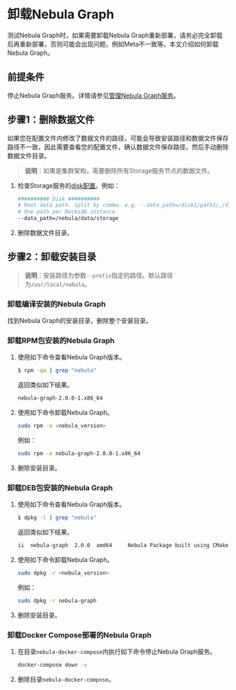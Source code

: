 # 卸载Nebula Graph

测试Nebula Graph时，如果需要卸载Nebula Graph重新部署，请务必完全卸载后再重新部署，否则可能会出现问题，例如Meta不一致等。本文介绍如何卸载Nebula Graph。

## 前提条件

停止Nebula Graph服务。详情请参见[管理Nebula Graph服务](../2.quick-start/5.start-stop-service.md)。

## 步骤1：删除数据文件

如果您在配置文件内修改了数据文件的路径，可能会导致安装路径和数据文件保存路径不一致，因此需要查看您的配置文件，确认数据文件保存路径，然后手动删除数据文件目录。

>**说明**：如果是集群架构，需要删除所有Storage服务节点的数据文件。

1. 检查Storage服务的[disk配置](../5.configurations-and-logs/1.configurations/4.storage-config.md#disk)。例如：

    ```bash
    ########## Disk ##########
    # Root data path. Split by comma. e.g. --data_path=/disk1/path1/,/disk2/path2/
    # One path per Rocksdb instance.
    --data_path=/nebula/data/storage
    ```

2. 删除数据文件目录。

## 步骤2：卸载安装目录

>**说明**：安装路径为参数`--prefix`指定的路径。默认路径为`/usr/local/nebula`。

### 卸载编译安装的Nebula Graph

找到Nebula Graph的安装目录，删除整个安装目录。

### 卸载RPM包安装的Nebula Graph

1. 使用如下命令查看Nebula Graph版本。

    ```bash
    $ rpm -qa | grep "nebula"
    ```

    返回类似如下结果。

    ```bash
    nebula-graph-2.0.0-1.x86_64
    ```

2. 使用如下命令卸载Nebula Graph。

    ```bash
    sudo rpm -e <nebula_version>
    ```

    例如：

    ```bash
    sudo rpm -e nebula-graph-2.0.0-1.x86_64
    ```

3. 删除安装目录。

### 卸载DEB包安装的Nebula Graph

1. 使用如下命令查看Nebula Graph版本。

    ```bash
    $ dpkg -l | grep "nebula"
    ```

    返回类似如下结果。

    ```bash
    ii  nebula-graph  2.0.0  amd64     Nebula Package built using CMake
    ```

2. 使用如下命令卸载Nebula Graph。

    ```bash
    sudo dpkg -r <nebula_version>
    ```

    例如：

    ```bash
    sudo dpkg -r nebula-graph
    ```

3. 删除安装目录。

### 卸载Docker Compose部署的Nebula Graph

1. 在目录`nebula-docker-compose`内执行如下命令停止Nebula Graph服务。

    ```bash
    docker-compose down -v
    ```

2. 删除目录`nebula-docker-compose`。